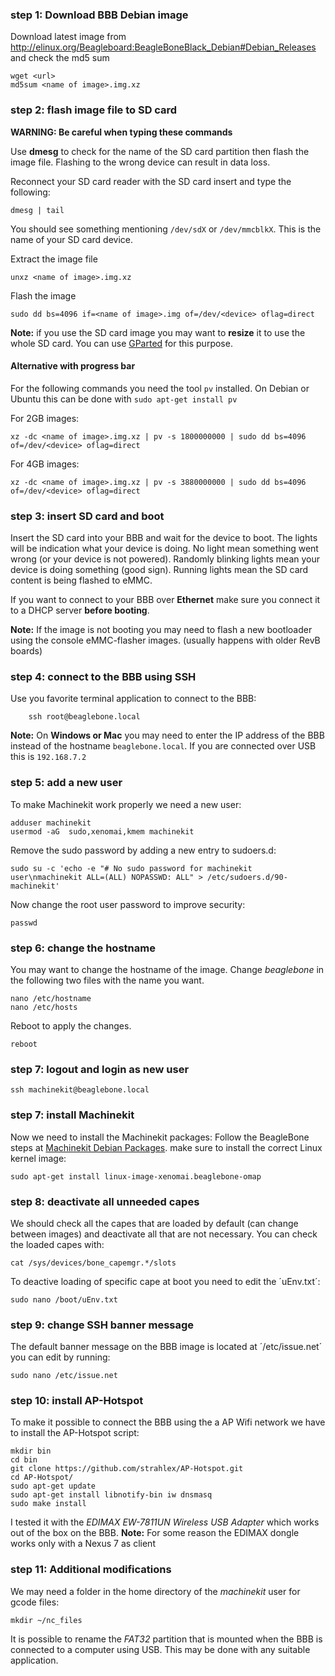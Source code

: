 ### step 1: Download BBB Debian image
Download latest image from http://elinux.org/Beagleboard:BeagleBoneBlack_Debian#Debian_Releases
and check the md5 sum

    wget <url>
    md5sum <name of image>.img.xz

### step 2: flash image file to SD card
**WARNING: Be careful when typing these commands**

Use **dmesg** to check for the name of the SD card partition then flash 
the image file. Flashing to the wrong device can result in data loss.

Reconnect your SD card reader with the SD card insert and type the following:

    dmesg | tail

You should see something mentioning `/dev/sdX` or `/dev/mmcblkX`. This is the name of your SD card device.

Extract the image file

    unxz <name of image>.img.xz

Flash the image

    sudo dd bs=4096 if=<name of image>.img of=/dev/<device> oflag=direct

**Note:** if you use the SD card image you may want to **resize** it to use the whole SD card. You can use [GParted](http://gparted.org/) for this purpose.

#### Alternative with progress bar
For the following commands you need the tool `pv` installed. On Debian or Ubuntu this can be done with `sudo apt-get install pv`

For 2GB images:

    xz -dc <name of image>.img.xz | pv -s 1800000000 | sudo dd bs=4096 of=/dev/<device> oflag=direct


For 4GB images:

    xz -dc <name of image>.img.xz | pv -s 3880000000 | sudo dd bs=4096 of=/dev/<device> oflag=direct

### step 3: insert SD card and boot
Insert the SD card into your BBB and wait for the device to boot. The lights will be indication what your device is doing. No light mean something went wrong (or your device is not powered). Randomly blinking lights mean your device is doing something (good sign). Running lights mean the SD card content is being flashed to eMMC.

If you want to connect to your BBB over **Ethernet** make sure you connect it to a DHCP server **before booting**.

**Note:** If the image is not booting you may need to flash a new bootloader using the console eMMC-flasher images. (usually happens with older RevB boards)

### step 4: connect to the BBB using SSH
Use you favorite terminal application to connect to the BBB:
	
        ssh root@beaglebone.local

**Note:** On **Windows or Mac** you may need to enter the IP address of the BBB instead of the hostname `beaglebone.local`. If you are connected over USB this is `192.168.7.2`

### step 5: add a new user
To make Machinekit work properly we need a new user:

	adduser machinekit
	usermod -aG  sudo,xenomai,kmem machinekit

Remove the sudo password by adding a new entry to sudoers.d:

	sudo su -c 'echo -e "# No sudo password for machinekit user\nmachinekit ALL=(ALL) NOPASSWD: ALL" > /etc/sudoers.d/90-machinekit'

Now change the root user password to improve security:

	passwd

### step 6: change the hostname
You may want to change the hostname of the image. Change *beaglebone* 
in the following two files with the name you want.

	nano /etc/hostname
	nano /etc/hosts

Reboot to apply the changes.

	reboot

### step 7: logout and login as new user

	ssh machinekit@beaglebone.local

### step 7: install Machinekit
Now we need to install the Machinekit packages:
Follow the BeagleBone steps at [Machinekit Debian Packages](http://www.machinekit.io/docs/packages-debian/). make sure to install the correct Linux kernel image:

	sudo apt-get install linux-image-xenomai.beaglebone-omap

### step 8: deactivate all unneeded capes
We should check all the capes that are loaded by default (can change 
between images) and deactivate all that are not necessary. You 
can check the loaded capes with:

	cat /sys/devices/bone_capemgr.*/slots

To deactive loading of specific cape at boot you need to edit the 
´uEnv.txt´:

	sudo nano /boot/uEnv.txt

### step 9: change SSH banner message
The default banner message on the BBB image is located at 
´/etc/issue.net´ you can edit by running:

	sudo nano /etc/issue.net

### step 10: install AP-Hotspot
To make it possible to connect the BBB using the a AP Wifi network 
we have to install the AP-Hotspot script:

	mkdir bin
	cd bin
	git clone https://github.com/strahlex/AP-Hotspot.git
	cd AP-Hotspot/
	sudo apt-get update
	sudo apt-get install libnotify-bin iw dnsmasq
	sudo make install

I tested it with the *EDIMAX EW-7811UN Wireless USB Adapter* which works out of the box on the BBB.
**Note:** For some reason the EDIMAX dongle works only with a Nexus 7 as client

### step 11: Additional modifications
We may need a folder in the home directory of the *machinekit* user for 
gcode files:

	mkdir ~/nc_files

It is possible to rename the *FAT32* partition that is mounted when the 
BBB is connected to a computer using USB. This may be done with any 
suitable application.